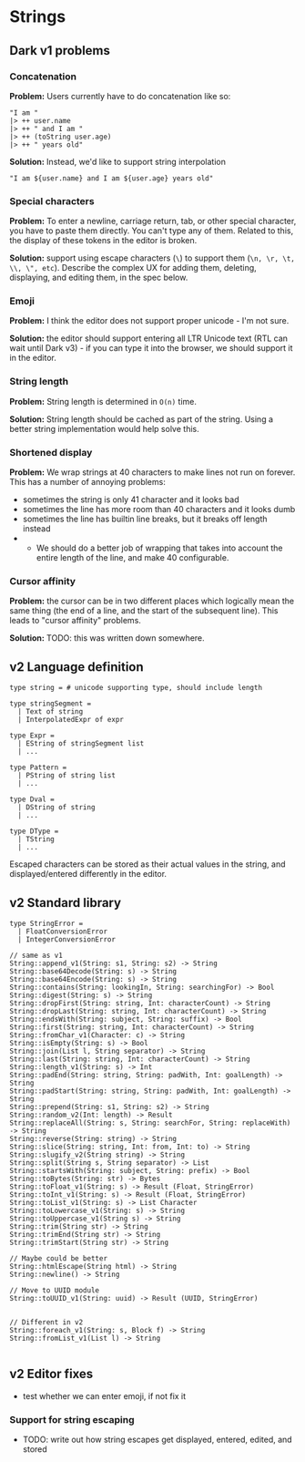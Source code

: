 # Strings

## Dark v1 problems

### Concatenation

**Problem:** Users currently have to do concatenation like so:

```text
"I am "
|> ++ user.name
|> ++ " and I am "
|> ++ (toString user.age)
|> ++ " years old"
```

**Solution:** Instead, we'd like to support string interpolation

```text
"I am ${user.name} and I am ${user.age} years old"
```

### Special characters

**Problem:** To enter a newline, carriage return, tab, or other special character, you have to paste them directly. You can't type any of them. Related to this, the display of these tokens in the editor is broken.

**Solution:** support using escape characters \(`\`\) to support them \(`\n, \r, \t, \\, \", etc`\). Describe the complex UX for adding them, deleting, displaying, and editing them, in the spec below. 

### Emoji

**Problem:** I think the editor does not support proper unicode - I'm not sure.

**Solution:** the editor should support entering all LTR Unicode text \(RTL can wait until Dark v3\) - if you can type it into the browser, we should support it in the editor.

### String length

**Problem:** String length is determined in `O(n)` time.

**Solution:** String length should be cached as part of the string. Using a better string implementation would help solve this.

### Shortened display

**Problem:** We wrap strings at 40 characters to make lines not run on forever. This has a number of annoying problems:

* sometimes the string is only 41 character and it looks bad
* sometimes the line has more room than 40 characters and it looks dumb
* sometimes the line has builtin line breaks, but it breaks off length instead
* *  We should do a better job of wrapping that takes into account the entire length of the line, and make 40 configurable.

### Cursor affinity

**Problem:** the cursor can be in two different places which logically mean the same thing \(the end of a line, and the start of the subsequent line\). This leads to "cursor affinity" problems.

**Solution:** TODO: this was written down somewhere.

## v2 Language definition

```text
type string = # unicode supporting type, should include length

type stringSegment = 
  | Text of string 
  | InterpolatedExpr of expr

type Expr = 
  | EString of stringSegment list
  | ...

type Pattern = 
  | PString of string list
  | ...

type Dval =
  | DString of string
  | ...
  
type DType = 
  | TString
  | ...
```

Escaped characters can be stored as their actual values in the string, and displayed/entered differently in the editor.

## v2 Standard library

```text
type StringError = 
  | FloatConversionError
  | IntegerConversionError

// same as v1
String::append_v1(String: s1, String: s2) -> String
String::base64Decode(String: s) -> String
String::base64Encode(String: s) -> String
String::contains(String: lookingIn, String: searchingFor) -> Bool
String::digest(String: s) -> String
String::dropFirst(String: string, Int: characterCount) -> String
String::dropLast(String: string, Int: characterCount) -> String
String::endsWith(String: subject, String: suffix) -> Bool
String::first(String: string, Int: characterCount) -> String
String::fromChar_v1(Character: c) -> String
String::isEmpty(String: s) -> Bool
String::join(List l, String separator) -> String
String::last(String: string, Int: characterCount) -> String
String::length_v1(String: s) -> Int
String::padEnd(String: string, String: padWith, Int: goalLength) -> String
String::padStart(String: string, String: padWith, Int: goalLength) -> String
String::prepend(String: s1, String: s2) -> String
String::random_v2(Int: length) -> Result
String::replaceAll(String: s, String: searchFor, String: replaceWith) -> String
String::reverse(String: string) -> String
String::slice(String: string, Int: from, Int: to) -> String
String::slugify_v2(String string) -> String
String::split(String s, String separator) -> List
String::startsWith(String: subject, String: prefix) -> Bool
String::toBytes(String: str) -> Bytes
String::toFloat_v1(String: s) -> Result (Float, StringError)
String::toInt_v1(String: s) -> Result (Float, StringError)
String::toList_v1(String: s) -> List Character
String::toLowercase_v1(String: s) -> String
String::toUppercase_v1(String s) -> String
String::trim(String str) -> String
String::trimEnd(String str) -> String
String::trimStart(String str) -> String

// Maybe could be better
String::htmlEscape(String html) -> String
String::newline() -> String

// Move to UUID module
String::toUUID_v1(String: uuid) -> Result (UUID, StringError)


// Different in v2
String::foreach_v1(String: s, Block f) -> String
String::fromList_v1(List l) -> String


```

## v2 Editor fixes

* test whether we can enter emoji, if not fix it

### Support for string escaping

* TODO: write out how string escapes get displayed, entered, edited, and stored





